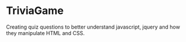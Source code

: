 # TriviaGame

Creating quiz questions to better understand javascript, jquery and how they manipulate HTML and CSS.
